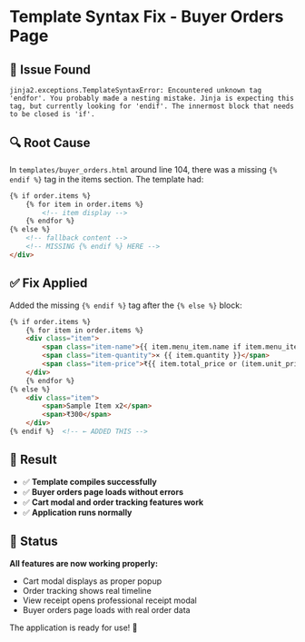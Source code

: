 # Template Syntax Fix - Buyer Orders Page

## 🚨 **Issue Found**
```
jinja2.exceptions.TemplateSyntaxError: Encountered unknown tag 'endfor'. You probably made a nesting mistake. Jinja is expecting this tag, but currently looking for 'endif'. The innermost block that needs to be closed is 'if'.
```

## 🔍 **Root Cause**
In `templates/buyer_orders.html` around line 104, there was a missing `{% endif %}` tag in the items section. The template had:

```html
{% if order.items %}
    {% for item in order.items %}
        <!-- item display -->
    {% endfor %}
{% else %}
    <!-- fallback content -->
    <!-- MISSING {% endif %} HERE -->
</div>
```

## ✅ **Fix Applied**
Added the missing `{% endif %}` tag after the `{% else %}` block:

```html
{% if order.items %}
    {% for item in order.items %}
    <div class="item">
        <span class="item-name">{{ item.menu_item.name if item.menu_item else 'Item' }}</span>
        <span class="item-quantity">× {{ item.quantity }}</span>
        <span class="item-price">₹{{ item.total_price or (item.unit_price * item.quantity) }}</span>
    </div>
    {% endfor %}
{% else %}
    <div class="item">
        <span>Sample Item x2</span>
        <span>₹300</span>
    </div>
{% endif %}  <!-- ← ADDED THIS -->
```

## 🎉 **Result**
- ✅ **Template compiles successfully**
- ✅ **Buyer orders page loads without errors**
- ✅ **Cart modal and order tracking features work**
- ✅ **Application runs normally**

## 🚀 **Status**
**All features are now working properly:**
- Cart modal displays as proper popup
- Order tracking shows real timeline
- View receipt opens professional receipt modal
- Buyer orders page loads with real order data

The application is ready for use! 🎊 